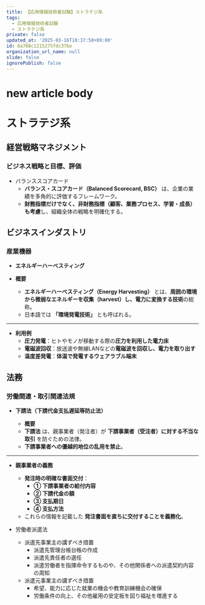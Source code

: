 ```yaml
---
title: 【応用情報技術者試験】ストラテジ系
tags:
  - 応用情報技術者試験
  - ストラテジ系
private: false
updated_at: '2025-03-16T18:37:58+09:00'
id: 6a768c1215275fdc37be
organization_url_name: null
slide: false
ignorePublish: false
---
```

# new article body
# ストラテジ系

## 経営戦略マネジメント
### ビジネス戦略と目標、評価
- バランススコアカード
  - **バランス・スコアカード（Balanced Scorecard, BSC）** は、企業の業績を多角的に評価するフレームワーク。
  - **財務指標だけでなく、非財務指標（顧客、業務プロセス、学習・成長）も考慮**し、組織全体の戦略を明確化する。


## ビジネスインダストリ
### 産業機器
-  **エネルギーハーベスティング**

- **概要**
  - **エネルギーハーベスティング（Energy Harvesting）** とは、**周囲の環境から微弱なエネルギーを収集（harvest）し、電力に変換する技術**の総称。
  - 日本語では **「環境発電技術」** とも呼ばれる。

---

- **利用例**
  - **圧力発電**：ヒトやモノが移動する際の**圧力を利用した電力床**
  - **電磁波回収**：放送波や無線LANなどの**電磁波を回収し、電力を取り出す**
  - **温度差発電**：**体温で発電するウェアラブル端末**

## 法務
### 労働関連・取引関連法規
- **下請法（下請代金支払遅延等防止法）**

  -  **概要**
    - **下請法** は、親事業者（発注者）が **下請事業者（受注者）に対する不当な取引** を防ぐための法律。
    - **下請事業者への優越的地位の乱用を禁止**。

---

  - **親事業者の義務**
    - **発注時の明確な書面交付**：
      - **① 下請事業者の給付内容**
      - **② 下請代金の額**
      - **③ 支払期日**
      - **④ 支払方法**
    - これらの情報を記載した **発注書面を直ちに交付することを義務化**。


- 労働者派遣法
  - 派遣先事業主の講ずべき措置
    - 派遣先管理台帳台帳の作成
    - 派遣先責任者の選任
    - 派遣労働者を指揮命令するものや、その他関係者への派遣契約内容の周知
  - 派遣元事業主の講ずべき措置
    - 希望、能力に応じた就業の機会や教育訓練機会の確保
    - 労働条件の向上、その他雇用の安定板を図り福祉を増進する
